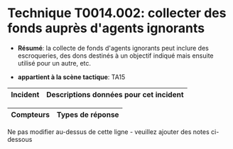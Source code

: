 # Technique T0014.002: collecter des fonds auprès d'agents ignorants

* **Résumé**: la collecte de fonds d'agents ignorants peut inclure des escroqueries, des dons destinés à un objectif indiqué mais ensuite utilisé pour un autre, etc.

* **appartient à la scène tactique**: TA15


|Incident |Descriptions données pour cet incident |
|-------- |-------------------- |



|Compteurs |Types de réponse |
|-------- |-------------- |


Ne pas modifier au-dessus de cette ligne - veuillez ajouter des notes ci-dessous